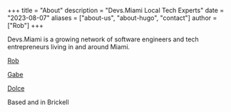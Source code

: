 +++
title = "About"
description = "Devs.Miami Local Tech Experts"
date = "2023-08-07"
aliases = ["about-us", "about-hugo", "contact"]
author = ["Rob"]
+++

Devs.Miami is a growing network of software engineers and tech entrepreneurs living in and around Miami.

[Rob](https://fullstack.lol)

[Gabe](https://www.linkedin.com/in/gabriel-robayo-9629877/)

[Dolce](https://debugdynasty.com)

Based and in Brickell
